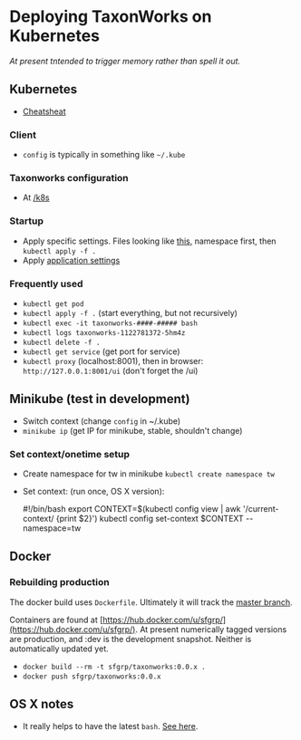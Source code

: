 # Deploying TaxonWorks on Kubernetes 

_At present tntended to trigger memory rather than spell it out._

## Kubernetes

* [Cheatsheat](https://kubernetes.io/docs/user-guide/kubectl-cheatsheet/)

### Client

* `config` is typically in something like `~/.kube`

### Taxonworks configuration

* At [/k8s](https://github.com/SpeciesFileGroup/taxonworks/tree/development/k8s)

### Startup

* Apply specific settings. Files looking like [this](https://github.com/SpeciesFileGroup/taxonworks/tree/development/k8s/dev), namespace first, then  `kubectl apply -f .`
* Apply [application settings](https://github.com/SpeciesFileGroup/taxonworks/tree/development/k8s)

### Frequently used

* `kubectl get pod`
* `kubectl apply -f .` (start everything, but not recursively)
* `kubectl exec -it taxonworks-####-##### bash`
* `kubectl logs taxonworks-1122781372-5hm4z`
* `kubectl delete -f .`
* `kubectl get service` (get port for service)
* `kubectl proxy` (localhost:8001), then in browser: `http://127.0.0.1:8001/ui` (don't forget the /ui)

## Minikube (test in development)

* Switch context (change `config` in ~/.kube)
* `minikube ip` (get IP for minikube, stable, shouldn't change)

### Set context/onetime setup

* Create namespace for tw in minikube `kubectl create namespace tw`
* Set context: (run once, OS X version):

    #!/bin/bash
    export CONTEXT=$(kubectl config view | awk '/current-context/ {print $2}')
    kubectl config set-context $CONTEXT --namespace=tw

## Docker 

### Rebuilding production

The docker build uses `Dockerfile`.  Ultimately it will track the [master branch](https://github.com/SpeciesFileGroup/taxonworks/tree/master).

Containers are found at [https://hub.docker.com/u/sfgrp/](https://hub.docker.com/u/sfgrp/). At present numerically tagged versions are production, and :dev is the development snapshot.  Neither is automatically updated yet.

* `docker build --rm -t sfgrp/taxonworks:0.0.x .` 
* `docker push sfgrp/taxonworks:0.0.x`

## OS X notes

* It really helps to have the latest `bash`.  [See here](https://apple.stackexchange.com/questions/193411/update-bash-to-version-4-0-on-osx/197172).
